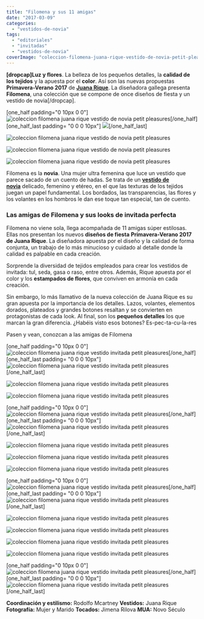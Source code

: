 ```yaml
---
title: "Filomena y sus 11 amigas"
date: "2017-03-09"
categories: 
  - "vestidos-de-novia"
tags: 
  - "editoriales"
  - "invitadas"
  - "vestidos-de-novia"
coverImage: "coleccion-filomena-juana-rique-vestido-de-novia-petit-pleasures-1.jpg"
---
```


**\[dropcap\]Luz y flores**. La belleza de los pequeños detalles, la **calidad de los tejidos** y la apuesta por el **color**. Así son las nuevas propuestas **Primavera-Verano 2017** de **[Juana Rique](http://juanarique.com/)**. La diseñadora gallega presenta **Filomena**, una colección que se compone de once diseños de fiesta y un vestido de novia\[/dropcap\].

\[one\_half padding="0 10px 0 0"\]![coleccion filomena juana rique vestido de novia petit pleasures](/images/coleccion-filomena-juana-rique-vestido-de-novia-petit-pleasures-2.jpg)\[/one\_half\]\[one\_half\_last padding= "0 0 0 10px"\] ![](/images/coleccion-filomena-juana-rique-vestido-de-novia-petit-pleasures-3.jpg)\[/one\_half\_last\]

![coleccion filomena juana rique vestido de novia petit pleasures](/images/coleccion-filomena-juana-rique-vestido-de-novia-petit-pleasures-4.jpg)

![coleccion filomena juana rique vestido de novia petit pleasures](/images/coleccion-filomena-juana-rique-vestido-de-novia-petit-pleasures-5.jpg)

![coleccion filomena juana rique vestido de novia petit pleasures](/images/coleccion-filomena-juana-rique-vestido-de-novia-petit-pleasures-6.jpg)

Filomena es la **novia**. Una mujer ultra femenina que luce un vestido que parece sacado de un cuento de hadas. Se trata de un [**vestido de novia**](https://petitpleasures.com/vestidos/) delicado, femenino y etéreo, en el que las texturas de los tejidos juegan un papel fundamental. Los bordados, las transparencias, las flores y los volantes en los hombros le dan ese toque tan especial, tan de cuento.

### Las amigas de Filomena y sus looks de invitada perfecta

Filomena no viene sola, llega acompañada de 11 amigas súper estilosas. Ellas nos presentan los nuevos **diseños de fiesta** **Primavera-Verano 2017 de Juana Rique**. La diseñadora apuesta por el diseño y la calidad de forma conjunta, un trabajo de lo más minucioso y cuidado al detalle donde la calidad es palpable en cada creación.

Sorprende la diversidad de tejidos empleados para crear los vestidos de invitada: tul, seda, gasa o raso, entre otros. Además, Rique apuesta por el color y los **estampados de flores**, que conviven en armonía en cada creación.

Sin embargo, lo más llamativo de la nueva colección de Juana Rique es su gran apuesta por la importancia de los detalles. Lazos, volantes, elementos dorados, plateados y grandes botones resaltan y se convierten en protagonistas de cada look. Al final, son los **pequeños detalles** los que marcan la gran diferencia. ¿Habéis visto esos botones? Es-pec-ta-cu-la-res

Pasen y vean, conozcan a las amigas de Filomena

\[one\_half padding="0 10px 0 0"\]![coleccion filomena juana rique vestido invitada petit pleasures](/images/coleccion-filomena-juana-rique-vestido-invitada-petit-pleasures-1.jpg)\[/one\_half\]\[one\_half\_last padding= "0 0 0 10px"\] ![coleccion filomena juana rique vestido invitada petit pleasures](/images/coleccion-filomena-juana-rique-vestido-invitada-petit-pleasures-2.jpg)\[/one\_half\_last\]

![coleccion filomena juana rique vestido invitada petit pleasures](/images/coleccion-filomena-juana-rique-vestido-invitada-petit-pleasures-3.jpg)

![coleccion filomena juana rique vestido invitada petit pleasures](/images/coleccion-filomena-juana-rique-vestido-invitada-petit-pleasures-4.jpg)

\[one\_half padding="0 10px 0 0"\]![coleccion filomena juana rique vestido invitada petit pleasures](/images/coleccion-filomena-juana-rique-vestido-invitada-petit-pleasures-6.jpg)\[/one\_half\]\[one\_half\_last padding= "0 0 0 10px"\] ![coleccion filomena juana rique vestido invitada petit pleasures](/images/coleccion-filomena-juana-rique-vestido-invitada-petit-pleasures-5.jpg)\[/one\_half\_last\]

![coleccion filomena juana rique vestido invitada petit pleasures](/images/coleccion-filomena-juana-rique-vestido-invitada-petit-pleasures-7.jpg)

![coleccion filomena juana rique vestido invitada petit pleasures](/images/coleccion-filomena-juana-rique-vestido-invitada-petit-pleasures-8.jpg)

![coleccion filomena juana rique vestido invitada petit pleasures](/images/coleccion-filomena-juana-rique-vestido-invitada-petit-pleasures-9.jpg)

\[one\_half padding="0 10px 0 0"\]![coleccion filomena juana rique vestido invitada petit pleasures](/images/coleccion-filomena-juana-rique-vestido-invitada-petit-pleasures-10.jpg)\[/one\_half\]\[one\_half\_last padding= "0 0 0 10px"\]![coleccion filomena juana rique vestido invitada petit pleasures](/images/coleccion-filomena-juana-rique-vestido-invitada-petit-pleasures-11.jpg)\[/one\_half\_last\]

![coleccion filomena juana rique vestido invitada petit pleasures](/images/coleccion-filomena-juana-rique-vestido-invitada-petit-pleasures-12.jpg)

![coleccion filomena juana rique vestido invitada petit pleasures](/images/coleccion-filomena-juana-rique-vestido-invitada-petit-pleasures-13.jpg)

![coleccion filomena juana rique vestido invitada petit pleasures](/images/coleccion-filomena-juana-rique-vestido-invitada-petit-pleasures-14.jpg)

![coleccion filomena juana rique vestido invitada petit pleasures](/images/coleccion-filomena-juana-rique-vestido-invitada-petit-pleasures-15.jpg)

\[one\_half padding="0 10px 0 0"\]![coleccion filomena juana rique vestido invitada petit pleasures](/images/coleccion-filomena-juana-rique-vestido-invitada-petit-pleasures-16.jpg)\[/one\_half\]\[one\_half\_last padding= "0 0 0 10px"\] ![coleccion filomena juana rique vestido invitada petit pleasures](/images/coleccion-filomena-juana-rique-vestido-invitada-petit-pleasures-17.jpg)\[/one\_half\_last\]

**Coordinación y estilismo:** Rodolfo Mcartney **Vestidos:** Juana Rique **Fotografía:** Mujer y Marido **Tocados:** Jimena Rilova **MUA:** Novo Século
